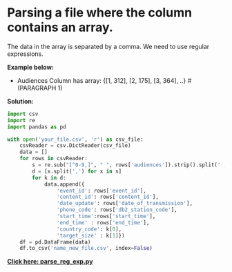 # Parsing a file where the column contains an array. 

The data in the array is separated by a comma. We need to use regular expressions.

**Example below:**

- Audiences Column has array: {[1, 312], [2, 175], [3, 364], ..} # (PARAGRAPH 1)

**Solution:**

```python
import csv
import re
import pandas as pd

with open('your_file.csv', 'r') as csv_file:
    csvReader = csv.DictReader(csv_file)
    data = []
    for rows in csvReader:
        s = re.sub("[^0-9,]", " ", rows['audiences']).strip().split(' , ')
        d = [x.split(',') for x in s]
        for k in d:
            data.append({
                'event_id': rows['event_id'],
                'content_id': rows['content_id'],
                'date_update': rows['date_of_transmission'],
                'phone_code': rows['db2_station_code'],
                'start_time':rows['start_time'],
                'end_time' : rows['end_time'],
                'country_code': k[0],
                'target_size' : k[1]})
    df = pd.DataFrame(data)
    df.to_csv('name_new_file.csv', index=False)
```   
**[Click here: parse_reg_exp.py](https://github.com/prosimpleee/data_engineering_/blob/main/python_scripts/parse_reg_exp.py)**
